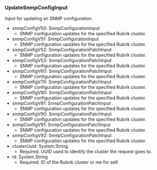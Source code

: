 ### UpdateSnmpConfigInput
Input for updating an SNMP configuration.

- snmpConfigV50: SnmpConfigurationInput
  - SNMP configuration updates for the specified Rubrik cluster.
- snmpConfigV51: SnmpConfigurationInput
  - SNMP configuration updates for the specified Rubrik cluster.
- snmpConfigV52: SnmpConfigurationPatchInput
  - SNMP configuration updates for the specified Rubrik cluster.
- snmpConfigV53: SnmpConfigurationPatchInput
  - SNMP configuration updates for the specified Rubrik cluster.
- snmpConfigV60: SnmpConfigurationPatchInput
  - SNMP configuration updates for the specified Rubrik cluster.
- snmpConfigV70: SnmpConfigurationPatchInput
  - SNMP configuration updates for the specified Rubrik cluster.
- snmpConfigV80: SnmpConfigurationPatchInput
  - SNMP configuration updates for the specified Rubrik cluster.
- snmpConfigV81: SnmpConfigurationPatchInput
  - SNMP configuration updates for the specified Rubrik cluster.
- snmpConfigV90: SnmpConfigurationPatchInput
  - SNMP configuration updates for the specified Rubrik cluster.
- snmpConfigV91: SnmpConfigurationPatchInput
  - SNMP configuration updates for the specified Rubrik cluster.
- snmpConfigV92: SnmpConfigurationPatchInput
  - SNMP configuration updates for the specified Rubrik cluster.
- clusterUuid: System.String
  - Required. UUID used to identify the cluster the request goes to.
- id: System.String
  - Required. ID of the Rubrik cluster or *me* for self.
